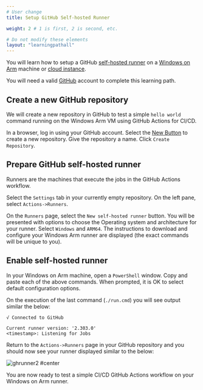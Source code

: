 ```yaml
---
# User change
title: Setup GitHub Self-hosted Runner

weight: 2 # 1 is first, 2 is second, etc.

# Do not modify these elements
layout: "learningpathall"
---
```

You will learn how to setup a GitHub [self-hosted runner](https://docs.github.com/en/actions/hosting-your-own-runners/about-self-hosted-runners) on a [Windows on Arm](/learning-paths/desktop-and-laptop/intro) machine or [cloud instance](/learning-paths/cross-platform/woa_azure/).

You will need a valid [GitHub](https://github.com) account to complete this learning path.

## Create a new GitHub repository 

We will create a new repository in GitHub to test a simple `hello world` command running on the Windows Arm VM using GitHub Actions for CI/CD.

In a browser, log in using your GitHub account. Select the [New Button](https://github.com/new) to create a new repository. Give the repository a name. Click `Create Repository`. 

## Prepare GitHub self-hosted runner

Runners are the machines that execute the jobs in the GitHub Actions workflow.

Select the `Settings` tab in your currently empty repository. On the left pane, select `Actions->Runners`.

On the `Runners` page, select the `New self-hosted runner` button. You will be presented with options to choose the Operating system and architecture for your runner. Select `Windows` and `ARM64`. The instructions to download and configure your Windows Arm runner are displayed (the exact commands will be unique to you).

## Enable self-hosted runner

In your Windows on Arm machine, open a `PowerShell` window. Copy and paste each of the above commands. When prompted, it is OK to select default configuration options.

On the execution of the last command (`./run.cmd`) you will see output similar the below:

```output
√ Connected to GitHub

Current runner version: '2.303.0'
<timestamp>: Listening for Jobs
```

Return to the `Actions->Runners` page in your GitHub repository and you should now see your runner displayed similar to the below:

![ghrunner2 #center](Images/ghrunner_2.png)

You are now ready to test a simple CI/CD GitHub Actions workflow on your Windows on Arm runner.
